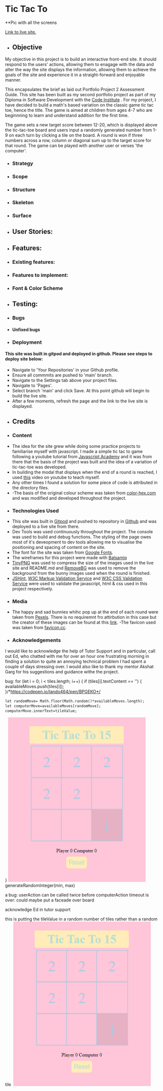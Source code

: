 # Tic Tac To

**Pic with all the screens

[Link to live site.](https://sammartin92.github.io/tic-tac-to/)

* ## Objective
My objective in this project is to build an interactive front-end site. It should respond to the users' actions, allowing them to enagage with the data and alter the way the site displays the information, allowing them to achieve the goals of the site and experience it in a straight-forward and enjoyable manner.

This encapsulates the brief as laid out Portfolio Project 2 Assessment Guide. This site has been built as my second portfolio project as part of my Diploma in Software Development with the [Code Institute](https://codeinstitute.net/ie/) . For my project, I have decided to build a math's based variation on the classic game tic tac toe, hence the title. The game is aimed at children from ages 4-7 who are beginnning to learn and understand addition for the first time.

The game sets a new target score between 12-20, which is displayed above the tic-tac-toe board and users input a randomly generated number from 1-9 on each turn by clicking a tile on the board. A round is won if three numbers across a row, column or diagonal sum up to the target score for that round. The game can be played with another user or verses 'the computer'.

* ### Strategy

* ### Scope

* ### Structure

* ### Skeleton

* ### Surface

* ## User Stories:

* ## Features:

* ### Existing features:

* ### Features to implement:

* ### Font & Color Scheme

* ## Testing:

* ### Bugs

* #### Unfixed bugs

* ### Deployment

#### This site was built in gitpod and deployed in github. Please see steps to deploy site below:

- Navigate to 'Your Repositories' in your Github profile.
- Ensure all commmits are pushed to 'main' branch.
- Navigate to the Settings tab above your project files.
- Navigate to 'Pages'.
- Select branch 'main' and click Save. At this point github will begin to build the live site.
- After a few moments, refresh the page and the link to the live site is displayed.


* ## Credits

* ### Content

- The idea for the site grew while doing some practice projects to familiarise myself with javascript. I made a simple tic tac to game following a youtube tutorial from [Javascript Academy](https://www.youtube.com/watch?v=B3pmT7Cpi24&ab_channel=JavaScriptAcademy) and it was from there that the basis of the project was built and the idea of a variation of tic-tac-toe was developed.
- In building the modal that displays when the end of a round is reached, I used [this](https://www.youtube.com/watch?v=XH5OW46yO8I) video on youtube to teach myself.
- Any other times I found a solution for some piece of code is attributed in the directory files.
- -The basis of the original colour scheme was taken from [color-hex.com](https://www.color-hex.com/color-palette/1007780) and was modified and developed throughout the project.

* ### Technologies Used

- This site was built in [Gitpod](https://gitpod.io/workspaces) and pushed to repository in [Github](https://github.com/) and was deployed to a live site from there.
- Dev Tools was used continuously throughout the project. The console was used to build and debug functions. The styling of the page owes most of it's deveopment to dev tools allowing me to visualise the positioning and spacing of content on the site.
- The font for the site was taken from [Google Fonts](https://fonts.google.com/).
- The wireframes for this project were made with [Balsamiq](https://balsamiq.com/)
- [TinyPNG](https://tinypng.com/) was used to compress the size of the images used in the live site and README.md and [RemoveBG](https://www.remove.bg/) was used to remove the background from the bunny images used when the round is finished.
- [JSHint](https://jshint.com/), [W3C Markup Validation Service](https://validator.w3.org/) and [W3C CSS Validation Service](https://jigsaw.w3.org/css-validator/) were used to validate the javascript, html & css used in this project respectively.
 
* ### Media
- The happy and sad bunnies whihc pop up at the end of each round were taken from [Pexels](https://www.pexels.com/). There is no requiremnt fro attirbution in this case but the creator of these images can be found at this [link](https://pixabay.com/illustrations/rabbit-easter-pastel-bunny-hare-4120085/).
-The favicon used was taken from [favicon.cc](https://www.favicon.cc/?action=icon&file_id=99873).

* ### Acknowledgements
I would like to acknowledge the help of Tutor Support and in particular, call out Ed, who chatted with me for over an hour one frustrating morning in finding a solution to quite an annoying technical problem I had spent a couple of days stressing over. I would also like to thank my mentor Akshat Garg for his suggestions and guidance withe the project. 








bug:
 for (let i = 0; i < tiles.length; i++) {
    if (tiles[i].textContent == '') {
      availableMoves.push(tiles[i]);
    }/*https://codepen.io/lando464/pen/BPGEKO*/

    let randomMove= Math.floor(Math.random()*availableMoves.length);
    let computerMove=availableMoves[randomMove];
    computerMove.innerText=tileValue;

  }
   <img src ='assets/images/testing_and_bugs/multiple-tiles-2.png'>generateRandomInteger(min, max)


   a bug:
   userAction can be called twice before computerAction timeout is over:
   could maybe put a faceade over board


   acknowledge Ed in tutor support


  this is putting the tileValue in a random number of tiles rather than a random tile
  <img href='assets/images/testing_and_bugs/multiple-tiles-1.png'>
    <img src ='assets/images/testing_and_bugs/multiple-tiles-2.png'>



